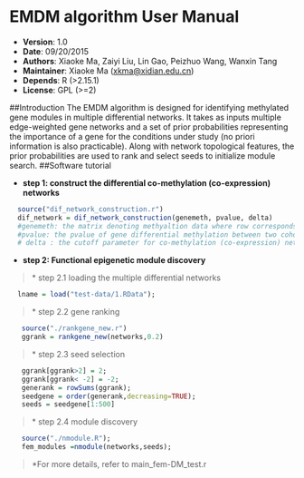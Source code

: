 # EMDM algorithm User Manual
* __Version__: 1.0 <br>
* __Date__: 09/20/2015 <br>
* __Authors__: Xiaoke Ma, Zaiyi Liu, Lin Gao, Peizhuo Wang, Wanxin Tang<br>
* __Maintainer__: Xiaoke Ma (xkma@xidian.edu.cn)<br>
* __Depends__: R (>2.15.1)<br>
* __License__: GPL (>=2) <br>

##Introduction
The EMDM algorithm is designed for identifying methylated gene modules in multiple differential networks. It takes as inputs multiple edge-weighted gene networks and a set of prior probabilities representing the importance of a gene for the conditions under study (no priori information is also practicable). Along with network topological features, the prior probabilities are used to rank and select seeds to initialize module search. 
##Software tutorial
 * __step 1: construct the differential co-methylation (co-expression) networks__
```R
  source("dif_network_construction.r")
  dif_network = dif_network_construction(genemeth, pvalue, delta)
  #genemeth: the matrix denoting methyaltion data where row corresponds to gene and column to sample
  #pvalue: the pvalue of gene differential methylation between two cohorts
  # delta : the cutoff parameter for co-methylation (co-expression) network
```
 * __step 2: Functional epigenetic module discovery__

>\* step 2.1 loading the multiple differential networks
```R
  lname = load("test-data/1.RData");
```
>\* step 2.2 gene ranking
```R
   source("./rankgene_new.r")
   ggrank = rankgene_new(networks,0.2)
```
>\* step 2.3 seed selection
```R
   ggrank[ggrank>2] = 2;
   ggrank[ggrank< -2] = -2;   
   generank = rowSums(ggrank);
   seedgene = order(generank,decreasing=TRUE);
   seeds = seedgene[1:500]
```
>\* step 2.4 module discovery
```R
   source("./nmodule.R");
   fem_modules =nmodule(networks,seeds);
```
>\*For more details, refer to main_fem-DM_test.r




